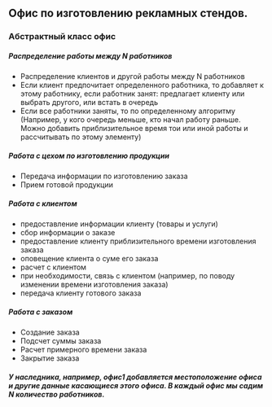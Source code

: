  Офис по изготовлению рекламных стендов.
----------------------------------------------

### Абстрактный класс офис

##### Распределение работы между N работников
* Распределение клиентов и другой работы между N работников
* Если клиент предпочитает определенного работника, то добавляет к этому работнику, если работник занят: предлагает клиенту или выбрать другого, или встать в очередь
* Если все работники заняты, то по определенному алгоритму (Например, у кого очередь меньше, кто начал работу раньше. Можно добавить приблизительное время тои или иной работы и рассчитывать по этому элементу)
 
##### Работа с цехом по изготовлению продукции 
* Передача информации по изготовлению заказа
* Прием готовой продукции
 
##### Работа с клиентом
* предоставление информации клиенту (товары и услуги)
* сбор информации о заказе
* предоставление клиенту приблизительного времени изготовления заказа
* оповещение клиента о суме его заказа
* расчет с клиентом 
* при необходимости, связь с клиентом (например, по поводу изменении времени изготовления заказа)
* передача клиенту готового заказа
  
##### Работа с заказом
* Создание заказа
* Подсчет суммы заказа
* Расчет примерного времени заказа
* Закрытие заказа

##### У наследника, например, офис1 добавляется местоположение офиса и другие данные касающиеся этого офиса. В каждый офис мы садим N количество работников. 
